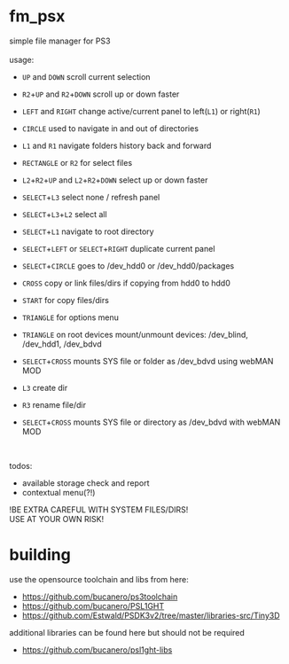 # fm_psx
simple file manager for PS3
<br>
<br>
usage:

- `UP` and `DOWN` scroll current selection
- `R2`+`UP` and `R2`+`DOWN` scroll up or down faster
- `LEFT` and `RIGHT` change active/current panel to left(`L1`) or right(`R1`)

- `CIRCLE` used to navigate in and out of directories
- `L1` and `R1` navigate folders history back and forward

- `RECTANGLE` or `R2` for select files
- `L2`+`R2`+`UP` and `L2`+`R2`+`DOWN` select up or down faster
- `SELECT`+`L3` select none / refresh panel
- `SELECT`+`L3`+`L2` select all

- `SELECT`+`L1` navigate to root directory
- `SELECT`+`LEFT` or `SELECT`+`RIGHT` duplicate current panel
- `SELECT`+`CIRCLE` goes to /dev_hdd0 or /dev_hdd0/packages

- `CROSS` copy or link files/dirs if copying from hdd0 to hdd0
- `START` for copy files/dirs
- `TRIANGLE` for options menu

- `TRIANGLE` on root devices mount/unmount devices: /dev_blind, /dev_hdd1, /dev_bdvd
- `SELECT`+`CROSS` mounts SYS file or folder as /dev_bdvd using webMAN MOD

- `L3` create dir
- `R3` rename file/dir
- `SELECT`+`CROSS` mounts SYS file or directory as /dev_bdvd with webMAN MOD
<br>

todos:

- available storage check and report
- contextual menu(?!)

!BE EXTRA CAREFUL WITH SYSTEM FILES/DIRS!
<br>
USE AT YOUR OWN RISK!

# building
use the opensource toolchain and libs from here:
- https://github.com/bucanero/ps3toolchain
- https://github.com/bucanero/PSL1GHT
- https://github.com/Estwald/PSDK3v2/tree/master/libraries-src/Tiny3D

additional libraries can be found here but should not be required
- https://github.com/bucanero/psl1ght-libs
